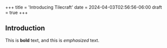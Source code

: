 +++
title = 'Introducing Tilecraft'
date = 2024-04-03T02:56:56-06:00
draft = true
+++
## Introduction

This is **bold** text, and this is *emphasized* text.